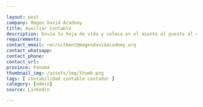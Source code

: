 ```yaml
---

layout: post
company: Magen David Academy
title: Auxiliar Contable
description: Envía tu hoja de vida y coloca en el asunto el puesto al que estás aplicando
requirements: 
contact_email: recruitment@magendavidacademy.org
contact_whatsapp:
contact_phone:
contact_url:
province: Panamá
thumbnail_img: /assets/img/thumb.png
tags: [ contabilidad contable contador ]
category: [admin]
source: Linkedin

---
```

